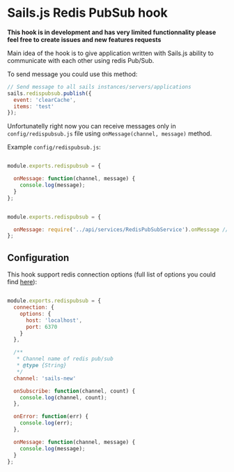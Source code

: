 # Sails.js Redis PubSub hook

**This hook is in development and has very limited functionnality please feel free to create issues and new features requests**

Main idea of the hook is to give application written with Sails.js ability to communicate with each other using redis Pub/Sub.

To send message you could use this method:
```javascript
// Send message to all sails instances/servers/applications
sails.redispubsub.publish({
  event: 'clearCache',
  items: 'test'
});
```

Unfortunatelly right now you can receive messages only in `config/redispubsub.js` file using `onMessage(channel, message)` method.

Example `config/redispubsub.js`:
```javascript

module.exports.redispubsub = {

  onMessage: function(channel, message) {
    console.log(message);
  }
};

```

```javascript

module.exports.redispubsub = {

  onMessage: require('../api/services/RedisPubSubService').onMessage //Bind to service
};

```

## Configuration

This hook support redis connection options (full list of options you could find [here](https://github.com/NodeRedis/node_redis#overloading)):

```javascript

module.exports.redispubsub = {
  connection: {
    options: {
      host: 'localhost',
      port: 6370
    }
  },

  /**
   * Channel name of redis pub/sub
   * @type {String}
   */
  channel: 'sails-new'

  onSubscribe: function(channel, count) {
    console.log(channel, count);
  },

  onError: function(err) {
    console.log(err);
  },

  onMessage: function(channel, message) {
    console.log(message);
  }
};

```
